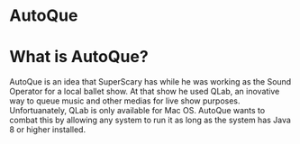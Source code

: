 # AutoQue
# What is AutoQue?
  AutoQue is an idea that SuperScary has while he was working as the Sound Operator for a local ballet show. At that show he used QLab, an inovative way to queue music and other medias for live show purposes. Unfortuanately, QLab is only available for Mac OS. AutoQue wants to combat this by allowing any system to run it as long as the system has Java 8 or higher installed.
